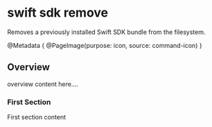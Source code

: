 # swift sdk remove

Removes a previously installed Swift SDK bundle from the filesystem.

@Metadata {
    @PageImage(purpose: icon, source: command-icon)
}

## Overview

overview content here....

### First Section

First section content
